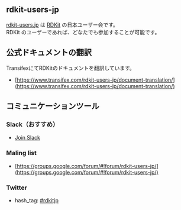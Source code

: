 ## rdkit-users-jp
[rdkit-users.jp](http://rdkit-users.jp) は [RDKit](http://www.rdkit.org/) の日本ユーザー会です。  
RDKit のユーザーであれば、どなたでも参加することが可能です。

## 公式ドキュメントの翻訳

TransifexにてRDKitのドキュメントを翻訳しています。

- [https://www.transifex.com/rdkit-users-jp/document-translation/](https://www.transifex.com/rdkit-users-jp/document-translation/)

## コミュニケーションツール

### Slack（おすすめ）
- [Join Slack](https://join.slack.com/t/rdkit-users-jp/shared_invite/enQtMjg3ODU1Mzk3OTg3LTJhNmQ1ODM3NDIzNTQyZGI5MzliZDg0MjA1ZGZlNGMyNTA0NThiZDcxMTQ1MjNhMzEwYzI3MDA3OTUzOGU2MzY)

### Maling list
- [https://groups.google.com/forum/#!forum/rdkit-users-jp/](https://groups.google.com/forum/#!forum/rdkit-users-jp/)

### Twitter
- hash_tag: [#rdkitjp](https://twitter.com/search?f=tweets&q=%23rdkitjp)
